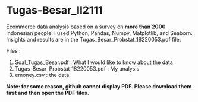 # Tugas-Besar_II2111

Ecommerce data analysis based on a survey on **more than 2000** indonesian people. I used Python, Pandas, Numpy, Matplotlib, and Seaborn. Insights and results are in the Tugas_Besar_Probstat_18220053.pdf file.

Files : 
1. Soal_Tugas_Besar.pdf                 : What I would like to know about the data
2. Tugas_Besar_Probstat_18220053.pdf    : My analysis
3. emoney.csv                           : the data


<b>Note: for some reason, github cannot display PDF. Please download them first and then open the PDF files. </b>
